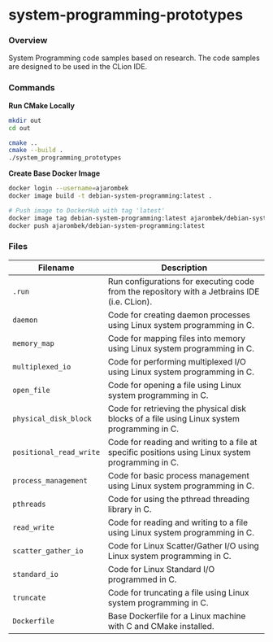 # system-programming-prototypes

### Overview

System Programming code samples based on research.  The code samples are designed to be used in the CLion IDE.

### Commands

**Run CMake Locally**

```bash
mkdir out
cd out

cmake ..
cmake --build .
./system_programming_prototypes
```

**Create Base Docker Image**

```bash
docker login --username=ajarombek
docker image build -t debian-system-programming:latest .

# Push image to DockerHub with tag 'latest'
docker image tag debian-system-programming:latest ajarombek/debian-system-programming:latest
docker push ajarombek/debian-system-programming:latest
```

### Files

| Filename                | Description                                                                                       |
|-------------------------|---------------------------------------------------------------------------------------------------|
| `.run`                  | Run configurations for executing code from the repository with a Jetbrains IDE (i.e. CLion).      |
| `daemon`                | Code for creating daemon processes using Linux system programming in C.                           |
| `memory_map`            | Code for mapping files into memory using Linux system programming in C.                           |
| `multiplexed_io`        | Code for performing multiplexed I/O using Linux system programming in C.                          |
| `open_file`             | Code for opening a file using Linux system programming in C.                                      |
| `physical_disk_block`   | Code for retrieving the physical disk blocks of a file using Linux system programming in C.       |
| `positional_read_write` | Code for reading and writing to a file at specific positions using Linux system programming in C. |
| `process_management`    | Code for basic process management using Linux system programming in C.                            |
| `pthreads`              | Code for using the pthread threading library in C.                                                |
| `read_write`            | Code for reading and writing to a file using Linux system programming in C.                       |
| `scatter_gather_io`     | Code for Linux Scatter/Gather I/O using Linux system programming in C.                            |
| `standard_io`           | Code for Linux Standard I/O programmed in C.                                                      |
| `truncate`              | Code for truncating a file using Linux system programming in C.                                   |
| `Dockerfile`            | Base Dockerfile for a Linux machine with C and CMake installed.                                   |
